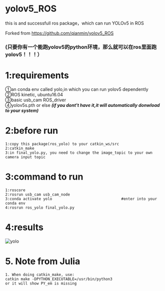 # yolov5_ROS
this is and successfull ros package，which can run YOLOv5 in ROS 

Forked from https://github.com/qianmin/yolov5_ROS
### (只要你有一个能跑yolov5的python环境，那么就可以在ros里面跑yolov5！！！）

# 1:requirements
①an conda env called yolo,in which you can run yolov5 dependently  
②ROS kinetic, ubuntu16.04  
③basic usb_cam ROS_driver  
④yolov5s.pth or else ***(if you dont't have it,it will automatically donwload to your system)***

# 2:before run
```
1:copy this package(ros_yolo) to your catkin_ws/src  
2:catkin_make  
3:in final_yolo.py, you need to change the image_topic to your own camera input topic  
```

# 3:command to run
```
1:roscore
2:rosrun usb_cam usb_cam_node  
3:conda activate yolo                               #enter into your conda env
4:rosrun ros_yolo final_yolo.py  
```
# 4:results
![yolo](./readme/yolo.png)


# 5. Note from Julia
```
1. When doing catkin_make, use:
catkin make -DPYTHON_EXECUTABLE=/usr/bin/python3
or it will show PY_em is missing
```


